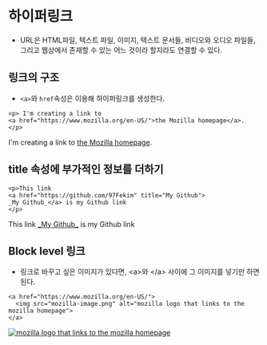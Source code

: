 # 하이퍼링크
* URL은 HTML파일, 텍스트 파일, 이미지, 텍스트 문서들, 비디오와 오디오 파일들, 그리고 웹상에서 존재할 수 있는 어느 것이라 할지라도 연결할 수 있다.

## 링크의 구조
* <code>&lt;a&gt;</code>와 <code>href</code>속성은 이용해 하이퍼링크를 생성한다.
```
<p> I'm creating a link to 
<a href="https://www.mozilla.org/en-US/">the Mozilla homepage</a>.
</p>
```

<p> I'm creating a link to 
<a href="https://www.mozilla.org/en-US/">the Mozilla homepage</a>.
</p>

## title 속성에 부가적인 정보를 더하기

```
<p>This link
<a href="https://github.com/97Fekim" title="My Github">
_My Github_</a> is my Github link
</p>
```

<p>This link
<a href="https://github.com/97Fekim" title="My Github">
_My Github_</a> is my Github link
</p>

## Block level 링크
* 링크로 바꾸고 싶은 이미지가 있다면, &lt;a&gt;와 &lt;/a&gt; 사이에 그 이미지를 넣기만 하면 된다.

```
<a href="https://www.mozilla.org/en-US/">
  <img src="mozilla-image.png" alt="mozilla logo that links to the mozilla homepage">
</a>
```

<a href="https://www.mozilla.org/en-US/">
  <img src="mozilla-image.png" alt="mozilla logo that links to the mozilla homepage">
</a>

